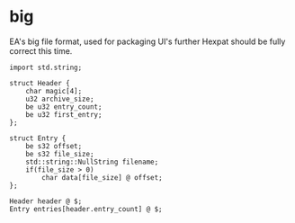 # big

EA's big file format, used for packaging UI's further
Hexpat should be fully correct this time.
```
import std.string;

struct Header {
    char magic[4];
    u32 archive_size;
    be u32 entry_count;
    be u32 first_entry;
};

struct Entry {
    be s32 offset;
    be s32 file_size;
    std::string::NullString filename;
    if(file_size > 0)
        char data[file_size] @ offset;
};

Header header @ $;
Entry entries[header.entry_count] @ $;
```